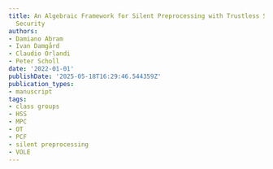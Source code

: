 ```yaml
---
title: An Algebraic Framework for Silent Preprocessing with Trustless Setup and Active
  Security
authors:
- Damiano Abram
- Ivan Damgård
- Claudio Orlandi
- Peter Scholl
date: '2022-01-01'
publishDate: '2025-05-18T16:29:46.544359Z'
publication_types:
- manuscript
tags:
- class groups
- HSS
- MPC
- OT
- PCF
- silent preprocessing
- VOLE
---
```

